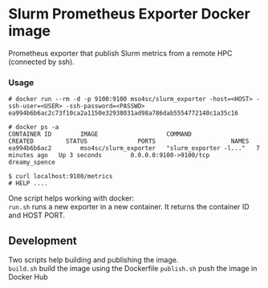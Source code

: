 # Slurm Prometheus Exporter Docker image

Prometheus exporter that publish Slurm metrics from a remote HPC (connected by ssh).  

### Usage

```
# docker run --rm -d -p 9100:9100 mso4sc/slurm_exporter -host=<HOST> -ssh-user=<USER> -ssh-password=<PASSWD>
ea994b6b6ac2c73f10ca2a1150e32938031ad98a786dab5554772140c1a35c16

# docker ps -a
CONTAINER ID        IMAGE                   COMMAND                  CREATED         STATUS              PORTS                     NAMES
ea994b6b6ac2        mso4sc/slurm_exporter   "slurm_exporter -l..."   7 minutes ago   Up 3 seconds        0.0.0.0:9100->9100/tcp   dreamy_spence

$ curl localhost:9100/metrics
# HELP ....
```

One script helps working with docker:  
`run.sh` runs a new exporter in a new container. It returns the container ID and HOST PORT.

## Development

Two scripts help building and publishing the image.  
`build.sh` build the image using the Dockerfile
`publish.sh` push the image in Docker Hub
